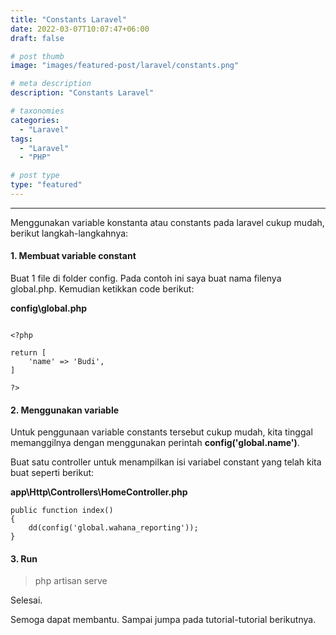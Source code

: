 ```yaml
---
title: "Constants Laravel"
date: 2022-03-07T10:07:47+06:00
draft: false

# post thumb
image: "images/featured-post/laravel/constants.png"

# meta description
description: "Constants Laravel"

# taxonomies
categories:
  - "Laravel"
tags:
  - "Laravel"
  - "PHP"

# post type
type: "featured"
---
```


<hr>

Menggunakan variable konstanta atau constants pada laravel cukup mudah, berikut langkah-langkahnya:

#### 1. Membuat variable constant

Buat 1 file di folder config. Pada contoh ini saya buat nama filenya global.php. Kemudian ketikkan code berikut:

**config\global.php**

```

<?php
   
return [
    'name' => 'Budi',
]
  
?>

```

#### 2. Menggunakan variable
Untuk penggunaan variable constants tersebut cukup mudah, kita tinggal memanggilnya dengan menggunakan perintah **config('global.name')**.

Buat satu controller untuk menampilkan isi variabel constant yang telah kita buat seperti berikut:


**app\Http\Controllers\HomeController.php**

```
public function index()
{
    dd(config('global.wahana_reporting'));
}
```

#### 3. Run

> php artisan serve

Selesai.

Semoga dapat membantu. Sampai jumpa pada tutorial-tutorial berikutnya.


